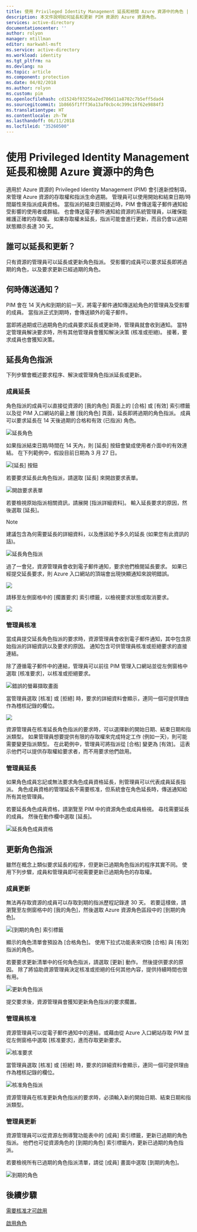```yaml
---
title: 使用 Privileged Identity Management 延長和檢閱 Azure 資源中的角色 | Microsoft Docs
description: 本文件說明如何延長和更新 PIM 資源的 Azure 資源角色。
services: active-directory
documentationcenter: ''
author: rolyon
manager: mtillman
editor: markwahl-msft
ms.service: active-directory
ms.workload: identity
ms.tgt_pltfrm: na
ms.devlang: na
ms.topic: article
ms.component: protection
ms.date: 04/02/2018
ms.author: rolyon
ms.custom: pim
ms.openlocfilehash: cd1524bf03256a2ed706d11a8702c7b5eff5dad4
ms.sourcegitcommit: 1b8665f1fff36a13af0cbc4c399c16f62e9884f3
ms.translationtype: HT
ms.contentlocale: zh-TW
ms.lasthandoff: 06/11/2018
ms.locfileid: "35260500"
---
```

# <a name="extend-and-review-roles-in-azure-resources-by-using-privileged-identity-management"></a>使用 Privileged Identity Management 延長和檢閱 Azure 資源中的角色

適用於 Azure 資源的 Privileged Identity Management (PIM) 會引進新控制項，來管理 Azure 資源的存取權和指派生命週期。 管理員可以使用開始和結束日期/時間屬性來指派成員資格。 當指派的結束日期接近時，PIM 會傳送電子郵件通知給受影響的使用者或群組。 也會傳送電子郵件通知給資源的系統管理員，以確保能維護正確的存取權。 如果存取權未延長，指派可能會進行更新，而且仍會以過期狀態顯示長達 30 天。

## <a name="who-can-extend-and-renew"></a>誰可以延長和更新？

只有資源的管理員可以延長或更新角色指派。 受影響的成員可以要求延長即將過期的角色，以及要求更新已經過期的角色。

## <a name="when-are-notifications-sent"></a>何時傳送通知？

PIM 會在 14 天內和到期的前一天，將電子郵件通知傳送給角色的管理員及受影響的成員。 當指派正式到期時，會傳送額外的電子郵件。 

當即將過期或已過期角色的成員要求延長或更新時，管理員就會收到通知。 當特定管理員解決要求時，所有其他管理員會獲知解決決策 (核准或拒絕)。 接著，要求成員也會獲知決策。 

## <a name="extend-role-assignments"></a>延長角色指派

下列步驟會概述要求程序、解決或管理角色指派延長或更新。 

### <a name="member-extend"></a>成員延長

角色指派的成員可以直接從資源的 [我的角色] 頁面上的 [合格] 或 [有效] 索引標籤以及從 PIM 入口網站的最上層 [我的角色] 頁面，延長即將過期的角色指派。 成員可以要求延長在 14 天後過期的合格和有效 (已指派) 角色。

![延長角色](media/azure-pim-resource-rbac/aadpim_rbac_extend_ui.png)

如果指派結束日期/時間在 14 天內，則 [延長] 按鈕會變成使用者介面中的有效連結。 在下列範例中，假設目前日期為 3 月 27 日。

![[延長] 按鈕](media/azure-pim-resource-rbac/aadpim_rbac_extend_within_14.png)

若要要求延長此角色指派，請選取 [延長] 來開啟要求表單。

![開啟要求表單](media/azure-pim-resource-rbac/aadpim_rbac_extend_role_assignment_request.png)

若要檢視原始指派相關資訊，請展開 [指派詳細資料]。 輸入延長要求的原因，然後選取 [延長]。

>[!Note]
>建議包含為何需要延長的詳細資料，以及應該給予多久的延長 (如果您有此資訊的話)。

![延長角色指派](media/azure-pim-resource-rbac/aadpim_rbac_extend_form_complete.png)

過了一會兒，資源管理員會收到電子郵件通知，要求他們檢閱延長要求。 如果已經提交延長要求，則 Azure 入口網站的頂端會出現快顯通知來說明錯誤。

![](media/azure-pim-resource-rbac/aadpim_rbac_extend_failed_existing_request.png)

請移至左側窗格中的 [擱置要求] 索引標籤，以檢視要求狀態或取消要求。

![](media/azure-pim-resource-rbac/aadpim_rbac_extend_cancel_request.png)

### <a name="admin-approve"></a>管理員核准

當成員提交延長角色指派的要求時，資源管理員會收到電子郵件通知，其中包含原始指派的詳細資訊以及要求的原因。 通知包含可供管理員核准或拒絕要求的直接連結。 

除了遵循電子郵件中的連結，管理員可以前往 PIM 管理入口網站並從左側窗格中選取 [核准要求]，以核准或拒絕要求。

![錯誤的螢幕擷取畫面](media/azure-pim-resource-rbac/aadpim_rbac_extend_admin_approve_grid.png)

當管理員選取 [核准] 或 [拒絕] 時，要求的詳細資料會顯示，連同一個可提供理由作為稽核記錄的欄位。

![](media/azure-pim-resource-rbac/aadpim_rbac_extend_admin_approve_blade.png)

資源管理員在核准延長角色指派的要求時，可以選擇新的開始日期、結束日期和指派類型。 如果管理員想要提供有限的存取權來完成特定工作 (例如一天)，則可能需要變更指派類型。 在此範例中，管理員可將指派從 [合格] 變更為 [有效]。 這表示他們可以提供存取權給要求者，而不用要求他們啟用。

### <a name="admin-extend"></a>管理員延長

如果角色成員忘記或無法要求角色成員資格延長，則管理員可以代表成員延長指派。 角色成員資格的管理延長不需要核准，但系統會在角色延長時，傳送通知給所有其他管理員。

若要延長角色成員資格，請瀏覽至 PIM 中的資源角色或成員檢視。 尋找需要延長的成員。 然後在動作欄中選取 [延長]。

![延長角色成員資格](media/azure-pim-resource-rbac/aadpim_rbac_extend_admin_extend.png)

## <a name="renew-role-assignments"></a>更新角色指派

雖然在概念上類似要求延長的程序，但更新已過期角色指派的程序其實不同。 使用下列步驟，成員和管理員即可視需要更新已過期角色的存取權。

### <a name="member-renew"></a>成員更新

無法再存取資源的成員可以存取到期的指派歷程記錄達 30 天。 若要這樣做，請瀏覽至左側窗格中的 [我的角色]，然後選取 Azure 資源角色區段中的 [到期的角色]。

![[到期的角色] 索引標籤](media/azure-pim-resource-rbac/aadpim_rbac_renew_from_myroles.png)

顯示的角色清單會預設為 [合格角色]。 使用下拉式功能表來切換 [合格] 與 [有效] 指派的角色。

若要要求更新清單中的任何角色指派，請選取 [更新] 動作。 然後提供要求的原因。 除了將協助資源管理員決定核准或拒絕的任何其他內容，提供持續時間也很有用。

![更新角色指派](media/azure-pim-resource-rbac/aadpim_rbac_renew_request_form.png)

提交要求後，資源管理員會獲知更新角色指派的要求擱置。

### <a name="admin-approves"></a>管理員核准

資源管理員可以從電子郵件通知中的連結，或藉由從 Azure 入口網站存取 PIM 並從左側窗格中選取 [核准要求]，進而存取更新要求。

![核准要求](media/azure-pim-resource-rbac/aadpim_rbac_extend_admin_approve_grid.png)

當管理員選取 [核准] 或 [拒絕] 時，要求的詳細資料會顯示，連同一個可提供理由作為稽核記錄的欄位。

![核准角色指派](media/azure-pim-resource-rbac/aadpim_rbac_extend_admin_approve_blade.png)

資源管理員在核准更新角色指派的要求時，必須輸入新的開始日期、結束日期和指派類型。 

### <a name="admin-renew"></a>管理員更新

資源管理員可以從資源左側導覽功能表中的 [成員] 索引標籤，更新已過期的角色指派。 他們也可從資源角色的 [到期的角色] 索引標籤內，更新已過期的角色指派。

若要檢視所有已過期的角色指派清單，請從 [成員] 畫面中選取 [到期的角色]。

![到期的角色](media/azure-pim-resource-rbac/aadpim_rbac_renew_from_member_blade.png)

## <a name="next-steps"></a>後續步驟

[需要核准才可啟用](pim-resource-roles-approval-workflow.md)

[啟用角色](pim-resource-roles-use-the-audit-log.md)


